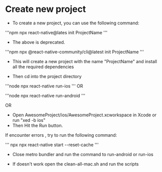 # Create new project

- To create a new project, you can use the following command:

'''npm
npx react-native@lates init ProjectName
'''

- The above is deprecated.

'''npm
npx @react-native-community/cli@latest init ProjectName
'''

- This will create a new project with the name "ProjectName" and install all the required dependencies

- Then cd into the project directory

'''node
npx react-native run-ios
'''
OR

'''node
npx react-native run-android
'''

OR

- Open AwesomeProject/ios/AwesomeProject.xcworkspace in Xcode or run "xed -b ios"
- Then Hit the Run button.

If encounter errors , try to run the following command:

''' npx
npx react-native start --reset-cache
'''

- Close metro bundler and run the command to run-android or run-ios

- If doesn't work open the clean-all-mac.sh and run the scripts
